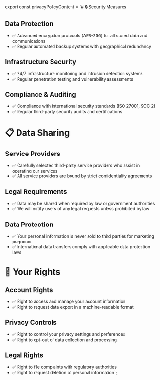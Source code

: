 export const privacyPolicyContent = `# 🔒 Security Measures

## Data Protection
- ✅ Advanced encryption protocols (AES-256) for all stored data and communications
- ✅ Regular automated backup systems with geographical redundancy

## Infrastructure Security
- ✅ 24/7 infrastructure monitoring and intrusion detection systems
- ✅ Regular penetration testing and vulnerability assessments

## Compliance & Auditing
- ✅ Compliance with international security standards (ISO 27001, SOC 2)
- ✅ Regular third-party security audits and certifications

# 📋 Data Sharing

## Service Providers
- ✅ Carefully selected third-party service providers who assist in operating our services
- ✅ All service providers are bound by strict confidentiality agreements

## Legal Requirements
- ✅ Data may be shared when required by law or government authorities
- ✅ We will notify users of any legal requests unless prohibited by law

## Data Protection
- ✅ Your personal information is never sold to third parties for marketing purposes
- ✅ International data transfers comply with applicable data protection laws

# 👤 Your Rights

## Account Rights
- ✅ Right to access and manage your account information
- ✅ Right to request data export in a machine-readable format

## Privacy Controls
- ✅ Right to control your privacy settings and preferences
- ✅ Right to opt-out of data collection and processing

## Legal Rights
- ✅ Right to file complaints with regulatory authorities
- ✅ Right to request deletion of personal information`;
